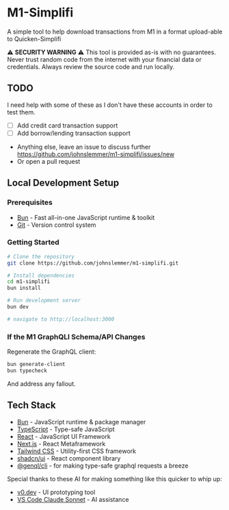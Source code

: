 # M1-Simplifi

A simple tool to help download transactions from M1 in a format upload-able to Quicken-Simplifi

⚠️ **SECURITY WARNING** ⚠️
This tool is provided as-is with no guarantees. Never trust random code from the internet with your financial data or credentials. Always review the source code and run locally.

## TODO

I need help with some of these as I don't have these accounts in order to test them.

- [ ] Add credit card transaction support
- [ ] Add borrow/lending transaction support
- Anything else, leave an issue to discuss further https://github.com/johnslemmer/m1-simplifi/issues/new
- Or open a pull request

## Local Development Setup

### Prerequisites

- [Bun](https://bun.sh/) - Fast all-in-one JavaScript runtime & toolkit
- [Git](https://git-scm.com/) - Version control system

### Getting Started

```bash
# Clone the repository
git clone https://github.com/johnslemmer/m1-simplifi.git

# Install dependencies
cd m1-simplifi
bun install

# Run development server
bun dev

# navigate to http://localhost:3000
```

### If the M1 GraphQLl Schema/API Changes

Regenerate the GraphQL client:

```bash
bun generate-client
bun typecheck
```

And address any fallout.

## Tech Stack

- [Bun](https://bun.sh/) - JavaScript runtime & package manager
- [TypeScript](https://www.typescriptlang.org/) - Type-safe JavaScript
- [React](https://react.dev/) - JavaScript UI Framework
- [Next.js](https://nextjs.org) - React Metaframework
- [Tailwind CSS](https://tailwindcss.com/) - Utility-first CSS framework
- [shadcn/ui](https://ui.shadcn.com/) - React component library
- [@genql/cli](https://genql.dev/) - for making type-safe graphql requests a breeze

Special thanks to these AI for making something like this quicker to whip up:

- [v0.dev](https://v0.dev/) - UI prototyping tool
- [VS Code Claude Sonnet](https://anthropic.com/) - AI assistance
